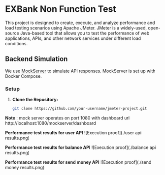 # EXBank Non Function Test

This project is designed to create, execute, and analyze performance and load testing scenarios using Apache JMeter. JMeter is a widely-used, open-source Java-based tool that allows you to test the performance of web applications, APIs, and other network services under different load conditions.

## Backend Simulation

We use [MockServer](https://www.mock-server.com/) to simulate API responses. MockServer is set up with Docker Compose.

### Setup

1. **Clone the Repository:**

   ```sh
   git clone https://github.com/your-username/jmeter-project.git
   ```

**Note** : mock server operates on port 1080 with dashboard url http://localhost:1080/mockserver/dashboard

**Performance test results for user API**
![Execution proof](./user api results.png)

**Performance test results for balance API**
![Execution proof](./balance api results.png)

**Performance test results for send money API**
![Execution proof](./send money results.png)
